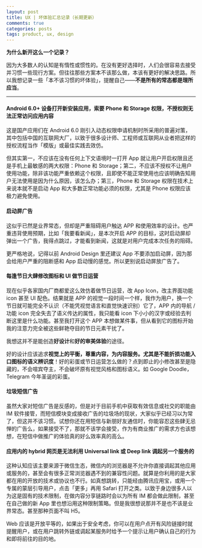 ```yaml
---
layout: post
title: UX | 坏体验汇总记录（长期更新）
comments: true
categories: posts
tags: product, ux, design
---
```


**为什么新开这么一个记录？**

因为大多数人的认知是有惰性或惯性的。在没有更好选择时，人们会很容易去接受并习惯一些现行方案。但往往那些方案本不该那么做，本该有更好的解决思路。所以我想记录一些「本不该习惯的坏体验」，提醒自己——**不是所有的常态都是理所应当**。

---------



#### Android 6.0+ 设备打开新安装应用，索要 Phone 和 Storage 权限，不授权则无法正常访问应用内容

这是国产应用们在 Android 6.0 刚引入动态权限申请机制时所采用的普遍对策，其中包括中国的互联网大厂，以致于很多设计师、工程师或互联网从业者把这样的授权流程当作「模版」或最佳实践去效仿。    

但其实第一，不应该在没有任何上下文语境时一打开 App 就让用户开启权限且还是手机上最敏感的两大权限：Phone 和 Storage；第二，不应该不授权不让用户使用功能，除非该功能严重依赖这个权限，且即使不能正常使用也应该明确告知用户无法使用是因为什么原因，该怎么办；第三，Phone 和 Storage 权限在技术上来说本就不是启动 App 和大多数正常功能必须的权限，尤其是 Phone 权限应该极力避免使用。



#### 启动屏广告

这似乎已然是业界常态，但却是严重阻碍用户触达 APP 和使用效率的设计。也严重违背使用预期，比如「我要看新闻」，是本次开启 APP 的目标，这时启动屏却弹出一个广告，我得点跳过，才能看到新闻，这就是对用户完成本次任务的阻碍。

更严格地说，记得以前 Android Design 里还建议 App 不要添加启动屏，因为那会给用户严重的阻断感和 App 启动慢的感觉。所以更别说启动屏放广告了。



#### 每逢节日大肆修改图标和 UI 做节日运营

现在似乎各家国内厂商都爱这么效仿着做节日运营，改 App Icon，改主界面功能 icon 甚至 UI 配色。结果就是 APP 的视觉一段时间一个样，我作为用户，换一个节日就可能完全不认识（不能凭视觉语言和直觉快速识别）它了，APP 内的导航 / 功能 icon 完全失去了语义传达的属性，我只能看 icon 下小小的汉字或经验去判断这里是什么功能。甚至我打开这个 APP 本想做某件事，但从看到它的图标开始我的注意力完全被这些鲜艳夺目的节日元素干扰了。  

我想这并不是能创造**好设计**和**好的审美体验**的途径。

好的设计应该追求**视觉上的平衡，尊重内容，为内容服务。尤其是不能折损功能入口图标的语义辨识度**！好的彩蛋或节日运营怎么做的？点到即止的小修改甚至是隐藏的，不会喧宾夺主，不会破坏原有视觉风格和图标语义。如 Google Doodle，Telegram 今年圣诞的彩蛋。



#### 垃圾短信广告

虽然大家对短信广告是反感的，但是对于目前手机中获取有效信息或社交的职能由 IM 软件接管，而短信模块变成接收广告的垃圾场的现状，大家似乎已经习以为常了，但这并不该习惯。试想你还在用短信与新朋好友通信时，你能容忍这些肆无忌惮的广告么，如果接受不了，那就不该学会接受，作为有商业推广的需求方也该想想，在短信中做推广的体验真的好么效率真的高么。



#### 应用内的 hybrid 网页是无法利用 Universal link 或 Deep link 调起另一个服务的

这种认知应该主要来源于微信生态，微信内的浏览器是不允许你直接调起其他应用或服务的，甚至会有很多正常浏览器遇不到的兼容性问题。就算是你利用的是大家都在用的开放的技术或协议也不行。如真想跳转，只能经由腾讯应用宝，或用一个专属的蒙层引导用户，点击「更多」再用 Safari 打开之类。以致于身边很多人以为这是固有的技术限制，在做内容分享链路时会以为所有 IM 都会做此限制，甚至在自己做的新 App 里也想沿用这种限制策略。但是我很想说那并不是也不该是业界常态。甚至那种页面不叫 H5。  

Web 应该是开放平等的，如果出于安全考虑，你可以在用户点开有风险链接时就提醒用户，或在用户跳转外链或调起某服务时给予一个提示让用户确认自己的行为和即将前往的目的地。













